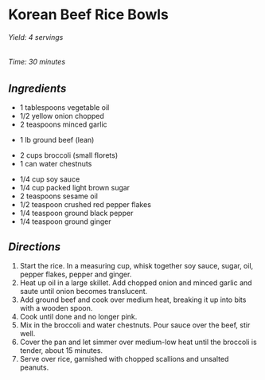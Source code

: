 # Korean Beef Rice Bowls

######  Yield: 4 servings
######  Time:  30 minutes

##  *Ingredients*
- 1 tablespoons vegetable oil
- 1/2 yellow onion chopped
- 2 teaspoons minced garlic
<!--  -->
- 1 lb ground beef (lean)
<!--  -->
- 2 cups broccoli (small florets)
- 1 can water chestnuts
<!--  -->
- 1/4 cup soy sauce
- 1/4 cup packed light brown sugar
- 2 teaspoons sesame oil
- 1/2 teaspoon crushed red pepper flakes
- 1/4 teaspoon ground black pepper
- 1/4 teaspoon ground ginger

##  *Directions*
1. Start the rice. In a measuring cup, whisk together soy sauce, sugar, oil, pepper flakes, pepper and ginger.
2. Heat up oil in a large skillet. Add chopped onion and minced garlic and saute until onion becomes translucent.
3. Add ground beef and cook over medium heat, breaking it up into bits with a wooden spoon.
4. Cook until done and no longer pink.
5. Mix in the broccoli and water chestnuts. Pour sauce over the beef, stir well.
6. Cover the pan and let simmer over medium-low heat until the broccoli is tender, about 15 minutes.
7. Serve over rice, garnished with chopped scallions and unsalted peanuts.